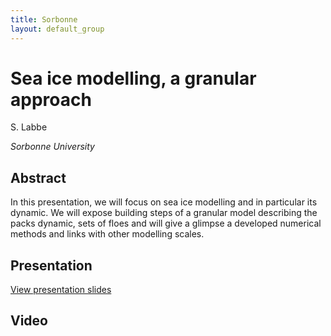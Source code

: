 ```yaml
---
title: Sorbonne
layout: default_group
---
```

# Sea ice modelling, a granular approach
S. Labbe

<i>Sorbonne University</i>

## Abstract

In this presentation, we will focus on sea ice modelling and in particular its dynamic. We will expose building steps of a
granular model describing the packs dynamic, sets of floes and will give a glimpse a developed numerical methods and links with
other modelling scales.

## Presentation
<p><a href="https://drive.google.com/file/d/1Qxs5WTPwHcRTcqcyJvRe8nhDVUlTkDCP/view?usp=sharing">View presentation slides</a></p>

## Video
